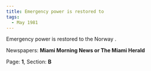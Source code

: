 ```yaml
---  
title: Emergency power is restored to  
tags:  
  - May 1981  
---  
```

  
Emergency power is restored to the Norway .  
  
Newspapers: **Miami Morning News or The Miami Herald**  
  
Page: **1**, Section: **B** 
